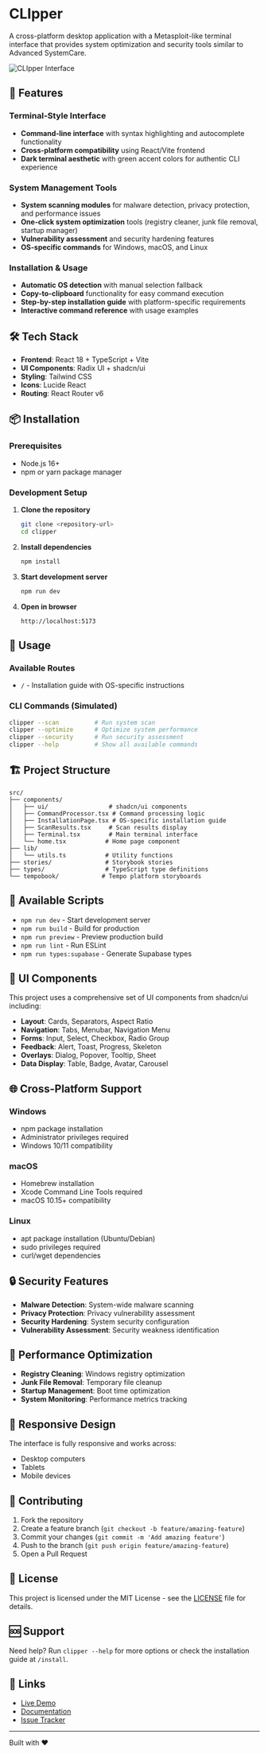 # CLIpper

A cross-platform desktop application with a Metasploit-like terminal interface that provides system optimization and security tools similar to Advanced SystemCare.

![CLIpper Interface](https://images.unsplash.com/photo-1629654297299-c8506221ca97?w=800&q=80)

## 🚀 Features

### Terminal-Style Interface
- **Command-line interface** with syntax highlighting and autocomplete functionality
- **Cross-platform compatibility** using React/Vite frontend
- **Dark terminal aesthetic** with green accent colors for authentic CLI experience

### System Management Tools
- **System scanning modules** for malware detection, privacy protection, and performance issues
- **One-click system optimization** tools (registry cleaner, junk file removal, startup manager)
- **Vulnerability assessment** and security hardening features
- **OS-specific commands** for Windows, macOS, and Linux

### Installation & Usage
- **Automatic OS detection** with manual selection fallback
- **Copy-to-clipboard** functionality for easy command execution
- **Step-by-step installation guide** with platform-specific requirements
- **Interactive command reference** with usage examples

## 🛠️ Tech Stack

- **Frontend**: React 18 + TypeScript + Vite
- **UI Components**: Radix UI + shadcn/ui
- **Styling**: Tailwind CSS
- **Icons**: Lucide React
- **Routing**: React Router v6

## 📦 Installation

### Prerequisites
- Node.js 16+ 
- npm or yarn package manager

### Development Setup

1. **Clone the repository**
   ```bash
   git clone <repository-url>
   cd clipper
   ```

2. **Install dependencies**
   ```bash
   npm install
   ```

3. **Start development server**
   ```bash
   npm run dev
   ```

4. **Open in browser**
   ```
   http://localhost:5173
   ```

## 🎯 Usage

### Available Routes
- `/` - Installation guide with OS-specific instructions

### CLI Commands (Simulated)
```bash
clipper --scan          # Run system scan
clipper --optimize      # Optimize system performance
clipper --security      # Run security assessment
clipper --help          # Show all available commands
```

## 🏗️ Project Structure

```
src/
├── components/
│   ├── ui/                 # shadcn/ui components
│   ├── CommandProcessor.tsx # Command processing logic
│   ├── InstallationPage.tsx # OS-specific installation guide
│   ├── ScanResults.tsx     # Scan results display
│   ├── Terminal.tsx        # Main terminal interface
│   └── home.tsx           # Home page component
├── lib/
│   └── utils.ts           # Utility functions
├── stories/               # Storybook stories
├── types/                 # TypeScript type definitions
└── tempobook/            # Tempo platform storyboards
```

## 🔧 Available Scripts

- `npm run dev` - Start development server
- `npm run build` - Build for production
- `npm run preview` - Preview production build
- `npm run lint` - Run ESLint
- `npm run types:supabase` - Generate Supabase types

## 🎨 UI Components

This project uses a comprehensive set of UI components from shadcn/ui including:

- **Layout**: Cards, Separators, Aspect Ratio
- **Navigation**: Tabs, Menubar, Navigation Menu
- **Forms**: Input, Select, Checkbox, Radio Group
- **Feedback**: Alert, Toast, Progress, Skeleton
- **Overlays**: Dialog, Popover, Tooltip, Sheet
- **Data Display**: Table, Badge, Avatar, Carousel

## 🌐 Cross-Platform Support

### Windows
- npm package installation
- Administrator privileges required
- Windows 10/11 compatibility

### macOS
- Homebrew installation
- Xcode Command Line Tools required
- macOS 10.15+ compatibility

### Linux
- apt package installation (Ubuntu/Debian)
- sudo privileges required
- curl/wget dependencies

## 🔒 Security Features

- **Malware Detection**: System-wide malware scanning
- **Privacy Protection**: Privacy vulnerability assessment
- **Security Hardening**: System security configuration
- **Vulnerability Assessment**: Security weakness identification

## 🚀 Performance Optimization

- **Registry Cleaning**: Windows registry optimization
- **Junk File Removal**: Temporary file cleanup
- **Startup Management**: Boot time optimization
- **System Monitoring**: Performance metrics tracking

## 📱 Responsive Design

The interface is fully responsive and works across:
- Desktop computers
- Tablets
- Mobile devices

## 🤝 Contributing

1. Fork the repository
2. Create a feature branch (`git checkout -b feature/amazing-feature`)
3. Commit your changes (`git commit -m 'Add amazing feature'`)
4. Push to the branch (`git push origin feature/amazing-feature`)
5. Open a Pull Request

## 📄 License

This project is licensed under the MIT License - see the [LICENSE](LICENSE) file for details.

## 🆘 Support

Need help? Run `clipper --help` for more options or check the installation guide at `/install`.

## 🔗 Links

- [Live Demo](https://aa6f8cd6-9526-49fe-9abe-c7500cf69a7c.canvases.tempo.build)
- [Documentation](#)
- [Issue Tracker](#)

---

Built with ❤️